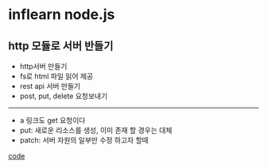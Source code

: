 # inflearn node.js

## http 모듈로 서버 반들기

- http서버 만들기
- fs로 html 파일 읽어 제공
- rest api 서버 만들기
- post, put, delete 요청보내기

<hr>

- a 링크도 get 요청이다
- put: 새로운 리소스를 생성, 이미 존재 할 경우는 대체
- patch: 서버 자원의 일부만 수정 하고자 할때

[code](./rest)
